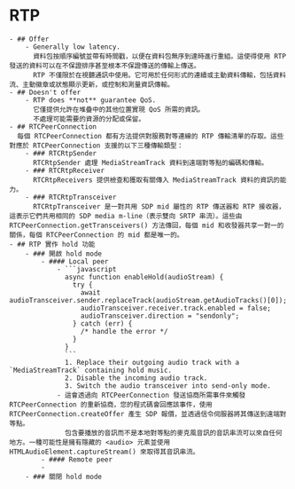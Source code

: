 # RTP
	- ## Offer
		- Generally low latency.
		  資料包按順序編號並帶有時間戳，以便在資料包無序到達時進行重組。這使得使用 RTP 發送的資料可以在不保證排序甚至根本不保證傳送的傳輸上傳送。
		  RTP 不僅限於在視聽通訊中使用。它可用於任何形式的連續或主動資料傳輸，包括資料流、主動徽章或狀態顯示更新，或控制和測量資訊傳輸。
	- ## Doesn't offer
		- RTP does **not** guarantee QoS.
		  它僅提供允許在堆疊中的其他位置實現 QoS 所需的資訊。
		  不處理可能需要的資源的分配或保留。
	- ## RTCPeerConnection
	  每個 RTCPeerConnection 都有方法提供對服務對等連線的 RTP 傳輸清單的存取。這些對應於 RTCPeerConnection 支援的以下三種傳輸類型：
		- ### RTCRtpSender
		  RTCRtpSender 處理 MediaStreamTrack 資料到遠端對等點的編碼和傳輸。
		- ### RTCRtpReceiver
		  RTCRtpReceivers 提供檢查和獲取有關傳入 MediaStreamTrack 資料的資訊的能力。
		- ### RTCRtpTransceiver
		  RTCRtpTransceiver 是一對共用 SDP mid 屬性的 RTP 傳送器和 RTP 接收器，這表示它們共用相同的 SDP media m-line（表示雙向 SRTP 串流）。這些由 RTCPeerConnection.getTransceivers() 方法傳回，每個 mid 和收發器共享一對一的關係，每個 RTCPeerConnection 的 mid 都是唯一的。
	- ## RTP 實作 hold 功能
		- ### 開啟 hold mode
			- #### Local peer
				- ```javascript
				  async function enableHold(audioStream) {
				    try {
				      await audioTransceiver.sender.replaceTrack(audioStream.getAudioTracks()[0]);
				      audioTransceiver.receiver.track.enabled = false;
				      audioTransceiver.direction = "sendonly";
				    } catch (err) {
				      /* handle the error */
				    }
				  }
				  ```
				  1. Replace their outgoing audio track with a `MediaStreamTrack` containing hold music.
				  2. Disable the incoming audio track.
				  3. Switch the audio transceiver into send-only mode.
				- 這會透過向 RTCPeerConnection 發送協商所需事件來觸發 RTCPeerConnection 的重新協商，您的程式碼會回應該事件，使用 RTCPeerConnection.createOffer 產生 SDP 報價，並透過信令伺服器將其傳送到遠端對等點。
				  包含要播放的音訊而不是本地對等點的麥克風音訊的音訊串流可以來自任何地方。一種可能性是擁有隱藏的 <audio> 元素並使用 HTMLAudioElement.captureStream() 來取得其音訊串流。
			- #### Remote peer
			-
		- ### 關閉 hold mode